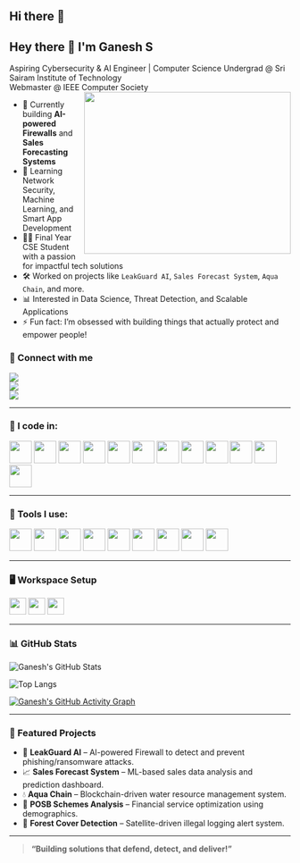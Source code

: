 ## Hi there 👋

## Hey there 👋 I'm Ganesh S

Aspiring Cybersecurity & AI Engineer | Computer Science Undergrad @ Sri Sairam Institute of Technology  
Webmaster @ IEEE Computer Society  
<img align="right" width="370" height="290" src="https://raw.githubusercontent.com/devicons/devicon/master/icons/techstack/techstack-animated.gif">

- 🔭 Currently building **AI-powered Firewalls** and **Sales Forecasting Systems**
- 🌱 Learning Network Security, Machine Learning, and Smart App Development
- 👨‍💻 Final Year CSE Student with a passion for impactful tech solutions
- 🛠️ Worked on projects like `LeakGuard AI`, `Sales Forecast System`, `Aqua Chain`, and more.
- 📊 Interested in Data Science, Threat Detection, and Scalable Applications
- ⚡ Fun fact: I’m obsessed with building things that actually protect and empower people!

### 🔗 Connect with me  
[<img src="https://img.shields.io/badge/LinkedIn-0077B5?style=for-the-badge&logo=linkedin&logoColor=white" />](https://www.linkedin.com/in/your-link)  
[<img src="https://img.shields.io/badge/GitHub-000000?style=for-the-badge&logo=github&logoColor=white"/>](https://github.com/your-github)  
[<img src="https://img.shields.io/badge/IEEE-CS-blue?style=for-the-badge&logo=ieee&logoColor=white"/>](https://www.ieee.org/)

---

### 🧠 I code in:
<img height="40" src="https://img.icons8.com/color/48/python.png"/> <img height="40" src="https://img.icons8.com/color/48/c-programming.png"/> <img height="40" src="https://img.icons8.com/color/48/c-plus-plus-logo.png"/> <img height="40" src="https://img.icons8.com/color/48/java-coffee-cup-logo.png"/> <img height="40" src="https://img.icons8.com/color/48/javascript.png"/> <img height="40" src="https://img.icons8.com/color/48/html-5.png"/> <img height="40" src="https://img.icons8.com/color/48/css3.png"/> <img height="40" src="https://img.icons8.com/color/48/mysql-logo.png"/> <img height="40" src="https://img.icons8.com/color/48/nodejs.png"/> <img height="40" src="https://img.icons8.com/color/48/react-native.png"/> <img height="40" src="https://img.icons8.com/color/48/firebase.png"/> <img height="40" src="https://img.icons8.com/color/48/mongodb.png"/>

---

### 🧰 Tools I use:
<img height="40" src="https://img.icons8.com/color/48/visual-studio-code-2019.png"/> <img height="40" src="https://img.icons8.com/color/48/pycharm.png"/> <img height="40" src="https://img.icons8.com/color/48/git.png"/> <img height="40" src="https://img.icons8.com/dusk/64/anaconda.png"/> <img height="40" src="https://img.icons8.com/color/48/figma--v1.png"/> <img height="40" src="https://img.icons8.com/doodle/48/adobe-photoshop.png"/> <img height="40" src="https://img.icons8.com/color/48/notion--v1.png"/> <img height="40" src="https://img.icons8.com/color/48/netlify.png"/> <img height="40" src="https://img.icons8.com/color/48/vercel.png"/>

---

### 🖥️ Workspace Setup
<img height="30" src="https://img.shields.io/badge/Windows-11-%230078D6?style=for-the-badge&logo=windows&logoColor=white"/>  
<img height="30" src="https://img.shields.io/badge/AMD-Ryzen_5_4600H-ED1C24?style=for-the-badge&logo=amd&logoColor=white"/>  
<img height="30" src="https://img.shields.io/badge/NVIDIA-GTX_1650-76B900?style=for-the-badge&logo=nvidia&logoColor=white"/>  

---

### 📊 GitHub Stats

![Ganesh's GitHub Stats](https://github-readme-stats.vercel.app/api?username=your-github&show_icons=true&theme=react&hide=issues,contribs)

![Top Langs](https://github-readme-stats.vercel.app/api/top-langs/?username=your-github&layout=compact&theme=react)

[![Ganesh's GitHub Activity Graph](https://github-readme-activity-graph.vercel.app/graph?username=your-github&bg_color=000000&color=ffffff&line=51f565&point=ffffff&area=true&hide_border=true)](https://github.com/ashutosh00710/github-readme-activity-graph)

---

### 🚀 Featured Projects

- 🔐 **LeakGuard AI** – AI-powered Firewall to detect and prevent phishing/ransomware attacks.  
- 📈 **Sales Forecast System** – ML-based sales data analysis and prediction dashboard.  
- 💧 **Aqua Chain** – Blockchain-driven water resource management system.  
- 📮 **POSB Schemes Analysis** – Financial service optimization using demographics.  
- 🌳 **Forest Cover Detection** – Satellite-driven illegal logging alert system.  

---

> **“Building solutions that defend, detect, and deliver!”**



<!--
**Ganesh030106/Ganesh030106** is a ✨ _special_ ✨ repository because its `README.md` (this file) appears on your GitHub profile.

Here are some ideas to get you started:

- 🔭 I’m currently working on ...
- 🌱 I’m currently learning ...
- 👯 I’m looking to collaborate on ...
- 🤔 I’m looking for help with ...
- 💬 Ask me about ...
- 📫 How to reach me: ...
- 😄 Pronouns: ...
- ⚡ Fun fact: ...
-->

